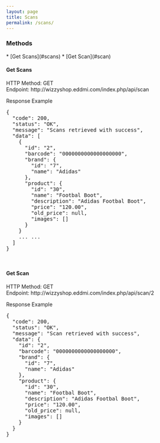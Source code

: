 ```yaml
---
layout: page
title: Scans
permalink: /scans/
---
```


<h3>Methods</h3>
* [Get Scans](#scans)
* [Get Scan](#scan)

<br/>

<h4 id="scans">Get Scans</h4>
HTTP Method: GET
<br/>
Endpoint: http://wizzyshop.eddmi.com/index.php/api/scan

Response Example
<pre>
{
  "code": 200,
  "status": "OK",
  "message": "Scans retrieved with success",
  "data": [
    {
      "id": "2",
      "barcode": "0000000000000000000",
      "brand": {
        "id": "7",
        "name": "Adidas"
      },
      "product": {
        "id": "30",
        "name": "Footbal Boot",
        "description": "Adidas Footbal Boot",
        "price": "120.00",
        "old_price": null,
        "images": []
      }
    }
    ... ...
  ]
}
</pre>
<br/>

<h4 id="scan">Get Scan</h4>
HTTP Method: GET
<br/>
Endpoint: http://wizzyshop.eddmi.com/index.php/api/scan/2

Response Example
<pre>
{
  "code": 200,
  "status": "OK",
  "message": "Scan retrieved with success",
  "data": {
    "id": "2",
    "barcode": "0000000000000000000",
    "brand": {
      "id": "7",
      "name": "Adidas"
    },
    "product": {
      "id": "30",
      "name": "Footbal Boot",
      "description": "Adidas Footbal Boot",
      "price": "120.00",
      "old_price": null,
      "images": []
    }
  }
}
</pre>